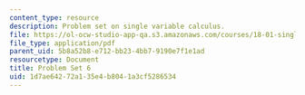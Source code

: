 ```yaml
---
content_type: resource
description: Problem set on single variable calculus.
file: https://ol-ocw-studio-app-qa.s3.amazonaws.com/courses/18-01-single-variable-calculus-fall-2006/1d7ae64272a135e4b8041a3cf5286534_ps6.pdf
file_type: application/pdf
parent_uid: 5b8a52b8-e712-bb23-4bb7-9190e7f1e1ad
resourcetype: Document
title: Problem Set 6
uid: 1d7ae642-72a1-35e4-b804-1a3cf5286534
---
```


